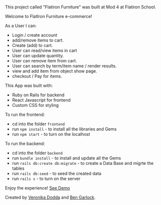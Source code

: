This project called "Flatiron Furniture" was built at Mod 4 at Flatiron School.

Welcome to FlatIron Furniture e-commerce!

As a User I can:

 -  Login / create account 
 -  add/remove items to cart. 
 - Create (add) to cart. 
 - User can read/view items in cart
 - User can update quantity. 
 - User can remove item from cart. 
 - User can search by term/item name / render results.
 - view and add item from object show page.
 -  checkout / Pay for items. 

 This App was built with:

 - Ruby on Rails for backend 
 - React Javascript for frontend
 - Custom CSS for styling

To run the frontend:

 - cd into the folder `frontend`
 - run `npm install` - to install all the libraries and Gems
 - run `npm start` - to turn on the localhost


To run the backend:

 - cd into the folder `backend`
 - run `bundle install` - to install and update all the Gems
 - run `rails db:create db:migrate` - to create a Data Base and migrte the tables
 - run `rails db:seed` - to seed the created data
 - run `rails s` - to turn on the server
 
 Enjoy the experience! [See Demo](https://www.youtube.com/watch?v=uJ8aHeDJoUQ)

 Created by [Veronika Dodda](https://github.com/vshengeliya) and [Ben Garlock](https://github.com/bengarlock). 
